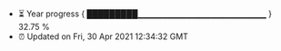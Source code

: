 - ⏳ Year progress { █████████▁▁▁▁▁▁▁▁▁▁▁▁▁▁▁▁▁▁▁▁▁ } 32.75 %
- ⏰ Updated on Fri, 30 Apr 2021 12:34:32 GMT

